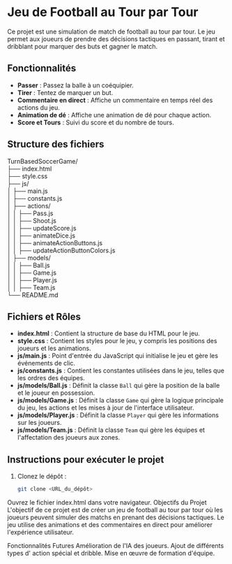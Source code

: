 # Jeu de Football au Tour par Tour

Ce projet est une simulation de match de football au tour par tour. Le jeu permet aux joueurs de prendre des décisions tactiques en passant, tirant et dribblant pour marquer des buts et gagner le match.

## Fonctionnalités

- **Passer** : Passez la balle à un coéquipier.
- **Tirer** : Tentez de marquer un but.
- **Commentaire en direct** : Affiche un commentaire en temps réel des actions du jeu.
- **Animation de dé** : Affiche une animation de dé pour chaque action.
- **Score et Tours** : Suivi du score et du nombre de tours.

## Structure des fichiers

TurnBasedSoccerGame/ <br>
├── index.html <br>
├── style.css <br>
├── js/ <br>
│   ├── main.js <br>
│   ├── constants.js <br>
│   ├── actions/ <br>
│   │   ├── Pass.js <br>
│   │   ├── Shoot.js <br>
│   │   ├── updateScore.js <br>
│   │   ├── animateDice.js <br>
│   │   ├── animateActionButtons.js <br>
│   │   ├── updateActionButtonColors.js <br>
│   ├── models/ <br>
│   │   ├── Ball.js <br>
│   │   ├── Game.js <br>
│   │   ├── Player.js <br>
│   │   ├── Team.js <br>
└── README.md


## Fichiers et Rôles

- **index.html** : Contient la structure de base du HTML pour le jeu.
- **style.css** : Contient les styles pour le jeu, y compris les positions des joueurs et les animations.
- **js/main.js** : Point d'entrée du JavaScript qui initialise le jeu et gère les événements de clic.
- **js/constants.js** : Contient les constantes utilisées dans le jeu, telles que les ordres des équipes.
- **js/models/Ball.js** : Définit la classe `Ball` qui gère la position de la balle et le joueur en possession.
- **js/models/Game.js** : Définit la classe `Game` qui gère la logique principale du jeu, les actions et les mises à jour de l'interface utilisateur.
- **js/models/Player.js** : Définit la classe `Player` qui gère les informations sur les joueurs.
- **js/models/Team.js** : Définit la classe `Team` qui gère les équipes et l'affectation des joueurs aux zones.

## Instructions pour exécuter le projet

1. Clonez le dépôt :
   ```sh
   git clone <URL_du_dépôt>
Ouvrez le fichier index.html dans votre navigateur.
Objectifs du Projet
L'objectif de ce projet est de créer un jeu de football au tour par tour où les joueurs peuvent simuler des matchs en prenant des décisions tactiques. Le jeu utilise des animations et des commentaires en direct pour améliorer l'expérience utilisateur.

Fonctionnalités Futures
Amélioration de l'IA des joueurs.
Ajout de différents types d' action spécial et dribble.
Mise en œuvre de formation d'équipe.